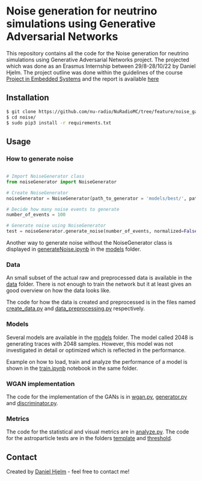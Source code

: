 # Noise generation for neutrino simulations using Generative Adversarial Networks 

This repository contains all the code for the Noise generation for neutrino simulations using Generative Adversarial Networks project. The projected which was done as an Erasmus Internship between 29/8-28/10/22 by Daniel Hjelm. The project outline was done within the guidelines of the course [Project in Embedded Systems](https://www.uu.se/en/admissions/freestanding-courses/course-syllabus/?kpid=29423&kKod=1TE721) and the report is available [here](https://drive.google.com/file/d/1ZfqVr4L8ocML3DDFMSNtupJ6pZiTY1Fk/view?usp=sharing)
<!-- Report available here: [report](https://github.com/nu-radio/NuRadioMC) -->


## Installation

```bash
$ git clone https://github.com/nu-radio/NuRadioMC/tree/feature/noise_gan/NuRadioReco/modules/io/noise
$ cd noise/
$ sudo pip3 install -r requirements.txt
```

## Usage

### How to generate noise

```python

# Import NoiseGenerator class
from noiseGenerator import NoiseGenerator

# Create NoiseGenerator
noiseGenerator = NoiseGenerator(path_to_generator = 'models/best/', path_to_data='data/data_example.npy')

# Decide how many noise events to generate
number_of_events = 100

# Generate noise using NoiseGenerator
test = noiseGenerator.generate_noise(number_of_events, normalized=False)

```
Another way to generate noise without the NoiseGenerator class is displayed in [generateNoise.ipynb](https://github.com/nu-radio/NuRadioMC/blob/feature/noise_gan/NuRadioReco/modules/io/noise/models/generateNoise.ipynb)
 in the [models](https://github.com/nu-radio/NuRadioMC/tree/feature/noise_gan/NuRadioReco/modules/io/noise/models) folder.
### Data

An small subset of the actual raw and preprocessed data is available in the [data](https://github.com/nu-radio/NuRadioMC/tree/feature/noise_gan/NuRadioReco/modules/io/noise/data) folder.
There is not enough to train the network but it at least gives an good overview on how
the data looks like.

The code for how the data is created and preprocessed is in the files named [create_data.py](https://github.com/nu-radio/NuRadioMC/blob/feature/noise_gan/NuRadioReco/modules/io/noise/create_data.py) and [data_preprocessing.py](https://github.com/nu-radio/NuRadioMC/blob/feature/noise_gan/NuRadioReco/modules/io/noise/data_preprocessing.py) respectively.

### Models

Several models are available in the [models](https://github.com/nu-radio/NuRadioMC/tree/feature/noise_gan/NuRadioReco/modules/io/noise/models) folder. The model called 2048 is generating traces with 2048 samples. However, this model was not investigated in detail or optimized which is reflected in the performance.

Example on how to load, train and analyze the performance of a model is shown in the [train.ipynb](https://github.com/nu-radio/NuRadioMC/blob/feature/noise_gan/NuRadioReco/modules/io/noise/models/train.ipynb) notebook in the same folder.


### WGAN implementation

The code for the implementation of the GANs is in [wgan.py](https://github.com/nu-radio/NuRadioMC/blob/feature/noise_gan/NuRadioReco/modules/io/noise/wgan.py), [generator.py](https://github.com/nu-radio/NuRadioMC/blob/feature/noise_gan/NuRadioReco/modules/io/noise/generator.py) and [discriminator.py](https://github.com/nu-radio/NuRadioMC/blob/feature/noise_gan/NuRadioReco/modules/io/noise/discriminator.py).

### Metrics

The code for the statistical and visual metrics are in [analyze.py](https://github.com/nu-radio/NuRadioMC/blob/feature/noise_gan/NuRadioReco/modules/io/noise/analyze.py).
The code for the astroparticle tests are in the folders [template](https://github.com/nu-radio/NuRadioMC/tree/feature/noise_gan/NuRadioReco/modules/io/noise/template) and [threshold](https://github.com/nu-radio/NuRadioMC/tree/feature/noise_gan/NuRadioReco/modules/io/noise/threshold).

## Contact
Created by [Daniel Hjelm](mailto:dnl1@live.se) - feel free to contact me!



